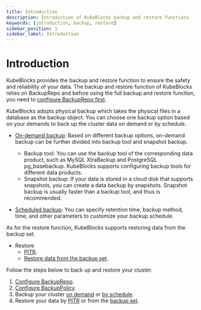 ```yaml
---
title: Introduction
description: Introduction of KubeBlocks backup and restore functions
keywords: [introduction, backup, restore]
sidebar_position: 1
sidebar_label: Introduction
---
```


# Introduction

KubeBlocks provides the backup and restore function to ensure the safety and reliability of your data. The backup and restore function of KubeBlocks relies on BackupRepo and before using the full backup and restore function, you need to [configure BackupRepo first](./backup/backup-repo.md).

KubeBlocks adopts physical backup which takes the physical files in a database as the backup object. You can choose one backup option based on your demands to back up the cluster data on demand or by schedule.

* [On-demand backup](./backup/on-demand-backup.md): Based on different backup options, on-demand backup can be further divided into backup tool and snapshot backup.
  * Backup tool: You can use the backup tool of the corresponding data product, such as MySQL XtraBackup and PostgreSQL pg_basebackup. KubeBlocks supports configuring backup tools for different data products.
  * Snapshot backup: If your data is stored in a cloud disk that supports snapshots, you can create a data backup by snapshots. Snapshot backup is usually faster than a backup tool, and thus is recommended.

* [Scheduled backup](./backup/scheduled-backup.md): You can specify retention time, backup method, time, and other parameters to customize your backup schedule.

As for the restore function, KubeBlocks supports restoring data from the backup set.

* Restore
  * [PITR](./restore/pitr.md).
  * [Restore data from the backup set](./restore/restore-data-from-backup-set.md).

Follow the steps below to back up and restore your cluster.

1. [Configure BackupRepo](./backup/backup-repo.md).
2. [Configure BackupPolicy](./backup/configure-backuppolicy.md).
3. Backup your cluster [on demand](./backup/on-demand-backup.md) or [by schedule](./backup/scheduled-backup.md).
4. Restore your data by [PITR](./restore/pitr.md) or from the [backup set](./restore/restore-data-from-backup-set.md).
